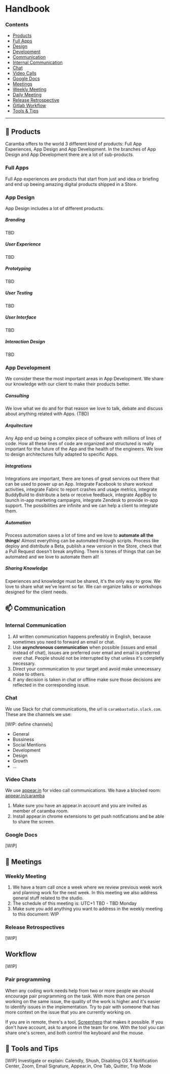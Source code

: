 # Handbook

### Contents

- [Products](#-products)
 - [Full Apps]()
 - [Design]()
 - [Development]()
- [Communication](#-communication)
 - [Internal Communication](#internal-communication)
 - [Chat](#chat)
 - [Video Calls](#view-calls)
 - [Google Docs](#google-docs)
- [Meetings](#-meetings)
 - [Weekly Meeting](#weekly-meetings)
 - [Daily Meeting](#daily-meeting)
 - [Release Retrospective](#release-retrospective)
- [Gitlab Workflow](#-gitlab-workflow)
- [Tools & Tips](#-tools-and-tips)

----

## :bento: Products

Caramba offers to the world 3 different kind of products: Full App Experiences, App Design and App Development. In the branches of App Design and App Development there are a lot of sub-products.

### Full Apps

Full App experiences are products that start from just and idea or briefing and end up beeing amazing digital products shipped in a Store.

### App Design

App Design includes a lot of different products.

##### Branding
TBD
##### User Experience
TBD
##### Prototyping
TBD
##### User Testing
TBD
##### User Interface
TBD
##### Interaction Design
TBD

### App Development

We consider these the most important areas in App Development. We share our knowledge with our client to make their products better.

##### Consulting

We love what we do and for that reason we love to talk, debate and discuss about anything related with Apps. (TBD)

##### Arquitecture

Any App end up being a complex piece of software with millions of lines of code. How all these lines of code are organized and structured is really important for the future of the App and the health of the engineers. We love to design architectures fully adapted to specific Apps.

##### Integrations

Integrations are important, there are tones of great services out there that can be used to power up an App. Integrate Facebook to share workout activities, integrate Fabric to report crashes and usage metrics, integrate BuddyBuild to distribute a beta or receive feedback, integrate AppBoy to launch in-app marketing campaigns, integrate Zendesk to provide in-app support. The possibilities are infinite and we can help a client to integrate them.

##### Automation

Process automation saves a lot of time and we love to **automate all the things**!
Almost everything can be automated through scripts. Process like deploy and distribute a Beta, publish a new version in the Store, check that a Pull Request doesn't break anything. There is tones of things that can be automated and we love to automate them all!

##### Sharing Knowledge

Experiences and knowledge must be shared, it's the only way to grow. We love to share what we've learnt so far. We can organize talks or workshops designed for the client needs.

## :mailbox: Communication

### Internal Communication

1. All written communication happens preferably in English, because sometimes you need to forward an email or chat.
2. Use **asynchronous communication** when possible (issues and email instead of chat), issues are preferred over email and email is preferred over chat. People should not be interrupted by chat unless it's completly necessary.
3. Direct your communication to your target and avoid make unnecessary noise to others.
4. If any decision is taken in chat or offline make sure those decisions are reflected in the corresponding issue.

### Chat

We use Slack for chat communications, the url is `carambastudio.slack.com`. These are the channels we use:

[WIP: define channels]
- General
- Bussiness
- Social Mentions
- Development
- Design
- Growth
- ...

### Video Chats

We use [appear.in](http://appear.in) for video call communications. We have a blocked room: [appear.in/caramba](http://appear.in/caramba)

1. Make sure you have an appear.in account and you are invited as member of caramba room.
2. Install appear.in chrome extensions to get push notifications and be able to share the screen.

### Google Docs

[WIP]

## :microphone: Meetings

### Weekly Meeting

1. We have a team call once a week where we review previous week work and planning work for the next week. In this meeting we also address general stuff related to the studio.
2. The schedule of this meeting is: UTC+1 TBD - TBD Monday
2. Make sure you add anything you want to address in the weekly meeting to this document: WIP

### Release Retrospectives

[WIP]

## Workflow

[WIP]

### Pair programming

When any coding work needs help from two or more people we should encourage pair programming on the task. With more than one person working on the same issue, the quality of the work is higher and it's easier to identify issues in the implementation. Try to pair with someone that has more context on the issue that you are currently working on.

If you are in remote, there's a tool, [Screenhero](https://screenhero.com/) that makes it possible. If you don't have account, ask to anyone in the team for one. With the tool you can share one's screen, and both control the keyboard and the mouse.

## :triangular_ruler: Tools and Tips

[WIP] Investigate or explain:
Calendly, Shush, Disabling OS X Notification Center, Zoom, Email Signature,
Appear.in, One Tab, Quitter, Trip Mode
